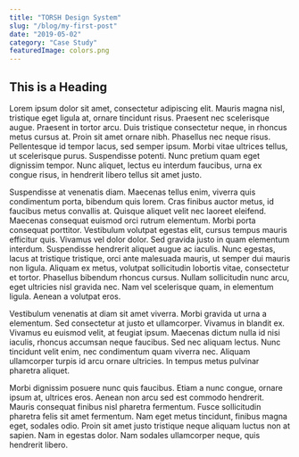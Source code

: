 ```yaml
---
title: "TORSH Design System"
slug: "/blog/my-first-post"
date: "2019-05-02"
category: "Case Study"
featuredImage: colors.png
---
```




## This is a Heading 

Lorem ipsum dolor sit amet, consectetur adipiscing elit. Mauris magna nisl, tristique eget ligula at, ornare tincidunt risus. Praesent nec scelerisque augue. Praesent in tortor arcu. Duis tristique consectetur neque, in rhoncus metus cursus at. Proin sit amet ornare nibh. Phasellus nec neque risus. Pellentesque id tempor lacus, sed semper ipsum. Morbi vitae ultrices tellus, ut scelerisque purus. Suspendisse potenti. Nunc pretium quam eget dignissim tempor. Nunc aliquet, lectus eu interdum faucibus, urna ex congue risus, in hendrerit libero tellus sit amet justo.

Suspendisse at venenatis diam. Maecenas tellus enim, viverra quis condimentum porta, bibendum quis lorem. Cras finibus auctor metus, id faucibus metus convallis at. Quisque aliquet velit nec laoreet eleifend. Maecenas consequat euismod orci rutrum elementum. Morbi porta consequat porttitor. Vestibulum volutpat egestas elit, cursus tempus mauris efficitur quis. Vivamus vel dolor dolor. Sed gravida justo in quam elementum interdum. Suspendisse hendrerit aliquet augue ac iaculis. Nunc egestas, lacus at tristique tristique, orci ante malesuada mauris, ut semper dui mauris non ligula. Aliquam ex metus, volutpat sollicitudin lobortis vitae, consectetur et tortor. Phasellus bibendum rhoncus cursus. Nullam sollicitudin nunc arcu, eget ultricies nisl gravida nec. Nam vel scelerisque quam, in elementum ligula. Aenean a volutpat eros.

Vestibulum venenatis at diam sit amet viverra. Morbi gravida ut urna a elementum. Sed consectetur at justo et ullamcorper. Vivamus in blandit ex. Vivamus eu euismod velit, at feugiat ipsum. Maecenas dictum nulla id nisi iaculis, rhoncus accumsan neque faucibus. Sed nec aliquam lectus. Nunc tincidunt velit enim, nec condimentum quam viverra nec. Aliquam ullamcorper turpis id arcu ornare ultricies. In tempus metus pulvinar pharetra aliquet.

Morbi dignissim posuere nunc quis faucibus. Etiam a nunc congue, ornare ipsum at, ultrices eros. Aenean non arcu sed est commodo hendrerit. Mauris consequat finibus nisl pharetra fermentum. Fusce sollicitudin pharetra felis sit amet fermentum. Nam eget metus tincidunt, finibus magna eget, sodales odio. Proin sit amet justo tristique neque aliquam luctus non at sapien. Nam in egestas dolor. Nam sodales ullamcorper neque, quis hendrerit libero. 